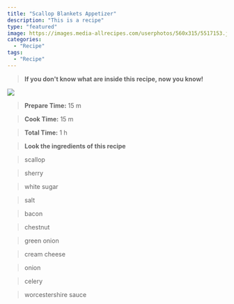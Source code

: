 ```yaml
---
title: "Scallop Blankets Appetizer"
description: "This is a recipe"
type: "featured"
image: https://images.media-allrecipes.com/userphotos/560x315/5517153.jpg
categories: 
  - "Recipe"
tags: 
  - "Recipe"
---
```



>**If you don't know what are inside this recipe, now you know!**

![](../images/Recipes-Banner.jpg)
> **Prepare Time:** 15 m


> **Cook Time:** 15 m


> **Total Time:** 1 h

> **Look the ingredients of this recipe**

> scallop

> sherry

> white sugar

> salt

> bacon

> chestnut

> green onion

> cream cheese

> onion

> celery

> worcestershire sauce


